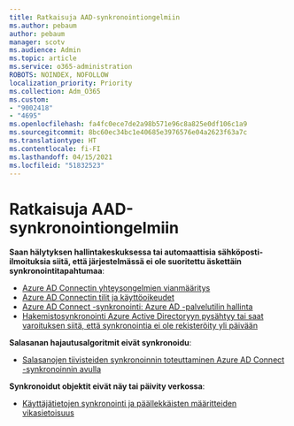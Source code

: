 ```yaml
---
title: Ratkaisuja AAD-synkronointiongelmiin
ms.author: pebaum
author: pebaum
manager: scotv
ms.audience: Admin
ms.topic: article
ms.service: o365-administration
ROBOTS: NOINDEX, NOFOLLOW
localization_priority: Priority
ms.collection: Adm_O365
ms.custom:
- "9002418"
- "4695"
ms.openlocfilehash: fa4fc0ece7de2a98b571e96c8a825e0df106c1a9
ms.sourcegitcommit: 8bc60ec34bc1e40685e3976576e04a2623f63a7c
ms.translationtype: HT
ms.contentlocale: fi-FI
ms.lasthandoff: 04/15/2021
ms.locfileid: "51832523"
---
```

# <a name="solutions-for-aad-synchronization-problems"></a>Ratkaisuja AAD-synkronointiongelmiin

**Saan hälytyksen hallintakeskuksessa tai automaattisia sähköposti-ilmoituksia siitä, että järjestelmässä ei ole suoritettu äskettäin synkronointitapahtumaa**:

- [Azure AD Connectin yhteysongelmien vianmääritys](https://docs.microsoft.com/azure/active-directory/hybrid/tshoot-connect-connectivity)
- [Azure AD Connectin tilit ja käyttöoikeudet](https://go.microsoft.com/fwlink/p/?LinkId=820598)
- [Azure AD Connect -synkronointi: Azure AD -palvelutilin hallinta](https://docs.microsoft.com/azure/active-directory/hybrid/how-to-connect-azureadaccount)
- [Hakemistosynkronointi Azure Active Directoryyn pysähtyy tai saat varoituksen siitä, että synkronointia ei ole rekisteröity yli päivään](https://support.microsoft.com/help/2882421/directory-synchronization-to-azure-active-directory-stops-or-you-re-warned-that-sync-hasn-t-registered-in-more-than-a-day)
 
**Salasanan hajautusalgoritmit eivät synkronoidu**:

- [Salasanojen tiivisteiden synkronoinnin toteuttaminen Azure AD Connect -synkronoinnin avulla](https://docs.microsoft.com/azure/active-directory/hybrid/how-to-connect-password-hash-synchronization)

**Synkronoidut objektit eivät näy tai päivity verkossa**:

- [Käyttäjätietojen synkronointi ja päällekkäisten määritteiden vikasietoisuus](https://docs.microsoft.com/azure/active-directory/hybrid/how-to-connect-syncservice-duplicate-attribute-resiliency)
